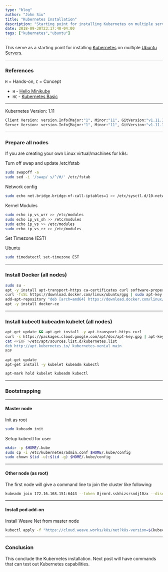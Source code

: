 ```yaml
---
type: "blog"
author: "John Siu"
title: "Kubernetes Installation"
description: "Starting point for installing Kubernetes on multiple servers."
date: 2018-09-30T23:17:40-04:00
tags: ["kubernetes","ubuntu"]
---
```


This serve as a starting point for installing [Kubernetes](//k8s.io) on multiple [Ubuntu Servers](//www.ubuntu.com/server).
<!--more-->

---

### References

`H` = Hands-on, `C` = Concept

- `H` - [Hello Minikube](//kubernetes.io/docs/tutorials/hello-minikube/)
- `HC` - [Kubernetes Basic](//kubernetes.io/docs/tutorials/kubernetes-basics/)

---

Kubernetes Version: 1.11

```sh
Client Version: version.Info{Major:"1", Minor:"11", GitVersion:"v1.11.3", GitCommit:"a4529464e4629c21224b3d52edfe0ea91b072862", GitTreeState:"clean", BuildDate:"2018-09-09T18:02:47Z", GoVersion:"go1.10.3", Compiler:"gc", Platform:"linux/amd64"}
Server Version: version.Info{Major:"1", Minor:"11", GitVersion:"v1.11.3", GitCommit:"a4529464e4629c21224b3d52edfe0ea91b072862", GitTreeState:"clean", BuildDate:"2018-09-09T17:53:03Z", GoVersion:"go1.10.3", Compiler:"gc", Platform:"linux/amd64"}
```

---

### Prepare all nodes

If you are creating your own Linux virtual/machines for k8s:

Turn off swap and update /etc/fstab

```sh
sudo swapoff -a
sudo sed -i '/swap/ s/^/#/' /etc/fstab
```

Network config

```sh
sudo echo net.bridge.bridge-nf-call-iptables=1 >> /etc/sysctl.d/10-network-security.conf
```

Kernel Modules

```sh
sudo echo ip_vs_wrr >> /etc/modules
sudo echo ip_vs_sh >> /etc/modules
sudo echo ip_vs >> /etc/modules
sudo echo ip_vs_rr >> /etc/modules
```

Set Timezone (EST)

Ubuntu

```sh
sudo timedatectl set-timezone EST
```

---

### Install Docker (all nodes)

```sh
sudo su -
apt -y install apt-transport-https ca-certificates curl software-properties-common
curl -fsSL https://download.docker.com/linux/ubuntu/gpg | sudo apt-key add -
add-apt-repository "deb [arch=amd64] https://download.docker.com/linux/ubuntu $(lsb_release -cs) stable"
apt -y install docker-ce
```

---

### Install kubectl kubeadm kubelet (all nodes)

```sh
apt-get update && apt-get install -y apt-transport-https curl
curl -s https://packages.cloud.google.com/apt/doc/apt-key.gpg | apt-key add -
cat <<EOF >/etc/apt/sources.list.d/kubernetes.list
deb http://apt.kubernetes.io/ kubernetes-xenial main
EOF

apt-get update
apt-get install -y kubelet kubeadm kubectl

apt-mark hold kubelet kubeadm kubectl
```

---

### Bootstrapping

---

#### Master node

Init as root

```sh
sudo kubeadm init
```

Setup kubectl for user

```sh
mkdir -p $HOME/.kube
sudo cp -i /etc/kubernetes/admin.conf $HOME/.kube/config
sudo chown $(id -u):$(id -g) $HOME/.kube/config
```

---

#### Other node (as root)

The first node will give a command line to join the cluster like
following:

```sh
kubeadm join 172.16.168.151:6443 --token 8jrmrd.sskhizsrsndj10zx --discovery-token-ca-cert-hash sha256:a7b98ae8e51a598141d9e9678669ac1372afca7cda1c4e603070adb34fbd2985
```

---

#### Install pod add-on

Install Weave Net from master node

```sh
kubectl apply -f "https://cloud.weave.works/k8s/net?k8s-version=$(kubectl version | base64 | tr -d '\n')"
```

---

### Conclusion

This conclude the Kubernetes installation. Next post will have commands that can test out Kubernetes capabilities.
